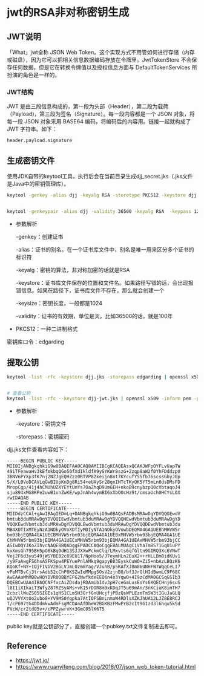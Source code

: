 # jwt的RSA非对称密钥生成

## JWT说明

「What」jwt全称 JSON Web Token。这个实现方式不用管如何进行存储（内存或磁盘），因为它可以把相关信息数据编码存放在令牌里。JwtTokenStore 不会保存任何数据，但是它在转换令牌值以及授权信息方面与 DefaultTokenServices 所扮演的角色是一样的。

### JWT结构

JWT 是由三段信息构成的，第一段为头部（Header），第二段为载荷（Payload)，第三段为签名（Signature）。每一段内容都是一个 JSON 对象，将每一段 JSON 对象采用 BASE64 编码，将编码后的内容用。链接一起就构成了 JWT 字符串。如下：

```
header.payload.signature
```





## 生成密钥文件

使用JDK自带的keytool工具，执行后会在当前目录生成djj_secret.jks（.jks文件是Java中的密钥管理库）。

```bash
keytool -genkey -alias djj -keyalg RSA -storetype PKCS12 -keystore djj.jks


keytool -genkeypair -alias djj -validity 36500 -keyalg RSA  -keypass 123456 -keystore djj-jwt.jks -storepass 123456
```

- 参数解析

  -genkey：创建证书

  -alias：证书的别名。在一个证书库文件中，别名是唯一用来区分多个证书的标识符

  -keyalg：密钥的算法，非对称加密的话就是RSA

  -keystore：证书库文件保存的位置和文件名。如果路径写错的话，会出现报错信息。如果在路径下，证书库文件不存在，那么就会创建一个

  -keysize：密钥长度，一般都是1024

  -validity：证书的有效期，单位是天。比如36500的话，就是100年

- PKCS12：一种二进制格式

密钥库口令：edgarding

## 提取公钥

```bash
keytool -list -rfc -keystore djj.jks -storepass edgarding | openssl x509 -inform pem -pubkey


# 查看公钥
keytool -list -rfc --keystore djj-jwt.jks | openssl x509 -inform pem -pubkey
```

- 参数解析

  -keystore：密钥文件

  -storepass：密钥密码

djj.jks文件查看内容如下：

```
-----BEGIN PUBLIC KEY-----
MIIBIjANBgkqhkiG9w0BAQEFAAOCAQ8AMIIBCgKCAQEAsxQCAKJWFpOYFLvUapTW
49iTFeawaHv3kEfmkbqQGo50fXdIkldfA9ySYKWr8szG+2zqp8aW2f0YhFDddzpU
3BNV6PYXp3fK7nj2NZJgEQHZzz0RTVP82keijn8nt7KYcufYS5fb76scssGbyJ0p
S/X/L0VoDCAVLqGwBIUpKnDg8Ri54+eUAySr2BqnIHTcTKyQK5Y75mLn6dsDMsFD
MropCgp/41j4hCMUhUZXYEYtUmYs7OaZhqD9Um6EH+nkoB9cnybzpQ0cVbtaqoJ4
sju894xMG8KPe2uwB1vnZwKE/wpJnAh4wymBI6xXbOOcHz9t/cmsaUch0HCYsL0X
rwIDAQAB
-----END PUBLIC KEY-----
-----BEGIN CERTIFICATE-----
MIIDdzCCAl+gAwIBAgIEDmLq+DANBgkqhkiG9w0BAQsFADBsMRAwDgYDVQQGEwdV
bmtub3duMRAwDgYDVQQIEwdVbmtub3duMRAwDgYDVQQHEwdVbmtub3duMRAwDgYD
VQQKEwdVbmtub3duMRAwDgYDVQQLEwdVbmtub3duMRAwDgYDVQQDEwdVbmtub3du
MB4XDTIxMTEyNzA1NDkyOVoXDTIyMDIyNTA1NDkyOVowbDEQMA4GA1UEBhMHVW5r
bm93bjEQMA4GA1UECBMHVW5rbm93bjEQMA4GA1UEBxMHVW5rbm93bjEQMA4GA1UE
ChMHVW5rbm93bjEQMA4GA1UECxMHVW5rbm93bjEQMA4GA1UEAxMHVW5rbm93bjCC
ASIwDQYJKoZIhvcNAQEBBQADggEPADCCAQoCggEBALMUAgCiVhaTmBS71GqU1uPY
kxXmsGh795BH5pG6kBqOdH13SJJXXwPckmClq/LMxvts6qfGltn9GIRQ3Xc6VNwT
Vej2F6d3yu549jWSYBEB2c89EU1T/NpHoo5/J7eymHLn2EuX2++rHLLBm8idKUv1
/y9FaAwgFS6hsASFKSpw4PEYuePnlAMkq9gapyB03EyskCuWO+Zi5+nbAzLBQzK6
KQoKf+NY+IQjFIVGV2BGLVJmLOzmmYag/VJuhB/p5KAfXJ8m86UNHFW7WqqCeLI7
vPeMTBvCj3trsAdb52cChP8KSZwIeMMpgSOsV2zjnB8/bf3JrGlHIdBwmLC9F68C
AwEAAaMhMB8wHQYDVR0OBBYEFG2NwfkdeEEO6n4o3YqwO+4I9zCdMA0GCSqGSIb3
DQEBCwUAA4IBAQCNFfxcAiZDsdajRDAmibIdv3pH7ceGmLusEsYs6XQECHnj6suS
l8I1iXIkaiT3WfyZ87RZSyAMs+vK15rDOR8m9xKDqJT5u69mAn/3nKCiuK8imTH7
2cbzllWuZS05SIGEs1qHS1CLmSH3GrfGnUHcjfjPBzQsWPLEzmTmSW3tIGuJaGLQ
uQJVVYXtOo2ubo8+YV9MS0Yqpka7AtIOFSBnLnmaW4RDlsXZKJhUAi2LJZ8E8RCJ
T/cP697tG4DDdmkwAdmFsgMCDAnAfDbeW2BGKBzFMwPrB2cIt9G1zd3l6hqu5kSd
FVcW/cr2tdO5v+/cPPZywrvK+3GmC05lK6T5
-----END CERTIFICATE-----

```

public key就是公钥部分了，直接创建一个pubkey.txt文件复制进去即可。

## Reference

- https://jwt.io/
- https://www.ruanyifeng.com/blog/2018/07/json_web_token-tutorial.html